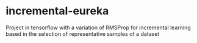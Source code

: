 # incremental-eureka
Project in tensorflow with a variation of RMSProp for incremental learning based in the selection of representative samples of a dataset
